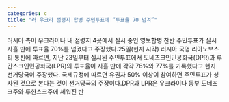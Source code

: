 ```yaml
---
categories: c
title: "러 우크라 점령지 합병 주민투표에 “투표율 70 넘겨”"
---
```

러시아 측이 우크라이나 내 점령지 4곳에서 실시 중인 영토합병 찬반 주민투표가 실시 사흘 만에 투표율 70%를 넘겼다고 주장했다.25일(현지 시각) 러시아 국영 리아노보스티 통신에 따르면, 지난 23일부터 실시된 주민투표에서 도네츠크인민공화국(DPR)과 루간스크인민공화국(LPR)의 투표율이 사흘 만에 각각 76%와 77%를 기록했다고 현지 선거당국이 주장했다. 국제규정에 따르면 유권자 50% 이상이 참여하면 주민투표가 성사된 것으로 본다는 것이 선거당국의 주장이다.DPR과 LPR은 우크라이나 동부 도네츠크주와 루한스크주에 세워진 반